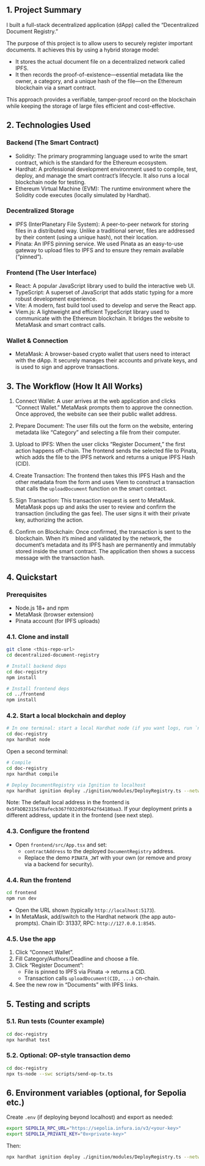 ## 1. Project Summary
I built a full-stack decentralized application (dApp) called the “Decentralized Document Registry.”

The purpose of this project is to allow users to securely register important documents. It achieves this by using a hybrid storage model:
- It stores the actual document file on a decentralized network called IPFS.
- It then records the proof-of-existence—essential metadata like the owner, a category, and a unique hash of the file—on the Ethereum blockchain via a smart contract.

This approach provides a verifiable, tamper-proof record on the blockchain while keeping the storage of large files efficient and cost-effective.

## 2. Technologies Used

### Backend (The Smart Contract)
- Solidity: The primary programming language used to write the smart contract, which is the standard for the Ethereum ecosystem.
- Hardhat: A professional development environment used to compile, test, deploy, and manage the smart contract’s lifecycle. It also runs a local blockchain node for testing.
- Ethereum Virtual Machine (EVM): The runtime environment where the Solidity code executes (locally simulated by Hardhat).

### Decentralized Storage
- IPFS (InterPlanetary File System): A peer-to-peer network for storing files in a distributed way. Unlike a traditional server, files are addressed by their content (using a unique hash), not their location.
- Pinata: An IPFS pinning service. We used Pinata as an easy-to-use gateway to upload files to IPFS and to ensure they remain available (“pinned”).

### Frontend (The User Interface)
- React: A popular JavaScript library used to build the interactive web UI.
- TypeScript: A superset of JavaScript that adds static typing for a more robust development experience.
- Vite: A modern, fast build tool used to develop and serve the React app.
- Viem.js: A lightweight and efficient TypeScript library used to communicate with the Ethereum blockchain. It bridges the website to MetaMask and smart contract calls.

### Wallet & Connection
- MetaMask: A browser-based crypto wallet that users need to interact with the dApp. It securely manages their accounts and private keys, and is used to sign and approve transactions.

## 3. The Workflow (How It All Works)

1) Connect Wallet: A user arrives at the web application and clicks “Connect Wallet.” MetaMask prompts them to approve the connection. Once approved, the website can see their public wallet address.

2) Prepare Document: The user fills out the form on the website, entering metadata like “Category” and selecting a file from their computer.

3) Upload to IPFS: When the user clicks “Register Document,” the first action happens off-chain. The frontend sends the selected file to Pinata, which adds the file to the IPFS network and returns a unique IPFS Hash (CID).

4) Create Transaction: The frontend then takes this IPFS Hash and the other metadata from the form and uses Viem to construct a transaction that calls the `uploadDocument` function on the smart contract.

5) Sign Transaction: This transaction request is sent to MetaMask. MetaMask pops up and asks the user to review and confirm the transaction (including the gas fee). The user signs it with their private key, authorizing the action.

6) Confirm on Blockchain: Once confirmed, the transaction is sent to the blockchain. When it’s mined and validated by the network, the document’s metadata and its IPFS hash are permanently and immutably stored inside the smart contract. The application then shows a success message with the transaction hash.


## 4. Quickstart

### Prerequisites
- Node.js 18+ and npm
- MetaMask (browser extension)
- Pinata account (for IPFS uploads)

### 4.1. Clone and install
```bash
git clone <this-repo-url>
cd decentralized-document-registry

# Install backend deps
cd doc-registry
npm install

# Install frontend deps
cd ../frontend
npm install
```

### 4.2. Start a local blockchain and deploy
```bash
# In one terminal: start a local Hardhat node (if you want logs, run `npx hardhat node`)
cd doc-registry
npx hardhat node
```

Open a second terminal:
```bash
# Compile
cd doc-registry
npx hardhat compile

# Deploy DocumentRegistry via Ignition to localhost
npx hardhat ignition deploy ./ignition/modules/DeployRegistry.ts --network localhost
```

Note: The default local address in the frontend is `0x5FbDB2315678afecb367f032d93F642f64180aa3`. If your deployment prints a different address, update it in the frontend (see next step).

### 4.3. Configure the frontend
- Open `frontend/src/App.tsx` and set:
  - `contractAddress` to the deployed `DocumentRegistry` address.
  - Replace the demo `PINATA_JWT` with your own (or remove and proxy via a backend for security).

### 4.4. Run the frontend
```bash
cd frontend
npm run dev
```
- Open the URL shown (typically `http://localhost:5173`).
- In MetaMask, add/switch to the Hardhat network (the app auto-prompts). Chain ID: 31337, RPC: `http://127.0.0.1:8545`.

### 4.5. Use the app
1) Click “Connect Wallet”.
2) Fill Category/Authors/Deadline and choose a file.
3) Click “Register Document”:
   - File is pinned to IPFS via Pinata → returns a CID.
   - Transaction calls `uploadDocument(CID, ...)` on-chain.
4) See the new row in “Documents” with IPFS links.

## 5. Testing and scripts

### 5.1. Run tests (Counter example)
```bash
cd doc-registry
npx hardhat test
```

### 5.2. Optional: OP-style transaction demo
```bash
cd doc-registry
npx ts-node --swc scripts/send-op-tx.ts
```

## 6. Environment variables (optional, for Sepolia etc.)
Create `.env` (if deploying beyond localhost) and export as needed:
```bash
export SEPOLIA_RPC_URL="https://sepolia.infura.io/v3/<your-key>"
export SEPOLIA_PRIVATE_KEY="0x<private-key>"
```
Then:
```bash
npx hardhat ignition deploy ./ignition/modules/DeployRegistry.ts --network sepolia
```